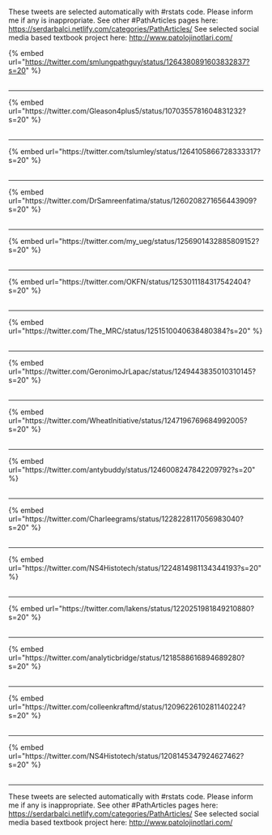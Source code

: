 

These tweets are selected automatically with #rstats code. Please inform me if any is inappropriate.
See other #PathArticles pages here: https://serdarbalci.netlify.com/categories/PathArticles/ 
See selected social media based textbook project here: http://www.patolojinotlari.com/

{% embed url="https://twitter.com/smlungpathguy/status/1264380891603832837?s=20" %}<br>
<br>
<hr>
{% embed url="https://twitter.com/Gleason4plus5/status/1070355781604831232?s=20" %}<br>
<br>
<hr>
{% embed url="https://twitter.com/tslumley/status/1264105866728333317?s=20" %}<br>
<br>
<hr>
{% embed url="https://twitter.com/DrSamreenfatima/status/1260208271656443909?s=20" %}<br>
<br>
<hr>
{% embed url="https://twitter.com/my_ueg/status/1256901432885809152?s=20" %}<br>
<br>
<hr>
{% embed url="https://twitter.com/OKFN/status/1253011184317542404?s=20" %}<br>
<br>
<hr>
{% embed url="https://twitter.com/The_MRC/status/1251510040638480384?s=20" %}<br>
<br>
<hr>
{% embed url="https://twitter.com/GeronimoJrLapac/status/1249443835010310145?s=20" %}<br>
<br>
<hr>
{% embed url="https://twitter.com/WheatInitiative/status/1247196769684992005?s=20" %}<br>
<br>
<hr>
{% embed url="https://twitter.com/antybuddy/status/1246008247842209792?s=20" %}<br>
<br>
<hr>
{% embed url="https://twitter.com/Charleegrams/status/1228228117056983040?s=20" %}<br>
<br>
<hr>
{% embed url="https://twitter.com/NS4Histotech/status/1224814981134344193?s=20" %}<br>
<br>
<hr>
{% embed url="https://twitter.com/lakens/status/1220251981849210880?s=20" %}<br>
<br>
<hr>
{% embed url="https://twitter.com/analyticbridge/status/1218588616894689280?s=20" %}<br>
<br>
<hr>
{% embed url="https://twitter.com/colleenkraftmd/status/1209622610281140224?s=20" %}<br>
<br>
<hr>
{% embed url="https://twitter.com/NS4Histotech/status/1208145347924627462?s=20" %}<br>
<br>
<hr>


These tweets are selected automatically with #rstats code. Please inform me if any is inappropriate.
See other #PathArticles pages here: https://serdarbalci.netlify.com/categories/PathArticles/ 
See selected social media based textbook project here: http://www.patolojinotlari.com/
